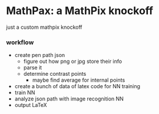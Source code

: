 # MathPax: a MathPix knockoff
just a custom mathpix knockoff


### workflow
- create pen path json
  - figure out how png or jpg store their info
  - parse it
  - determine contrast points
    - maybe find average for internal points
- create a bunch of data of latex code for NN training
- train NN
- analyze json path with image recognition NN
- output LaTeX
